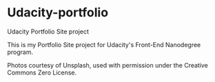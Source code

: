 # Udacity-portfolio
Udacity Portfolio Site project

This is my Portfolio Site project for Udacity's Front-End Nanodegree program. 

Photos courtesy of Unsplash, used with permission under the Creative Commons Zero License.
